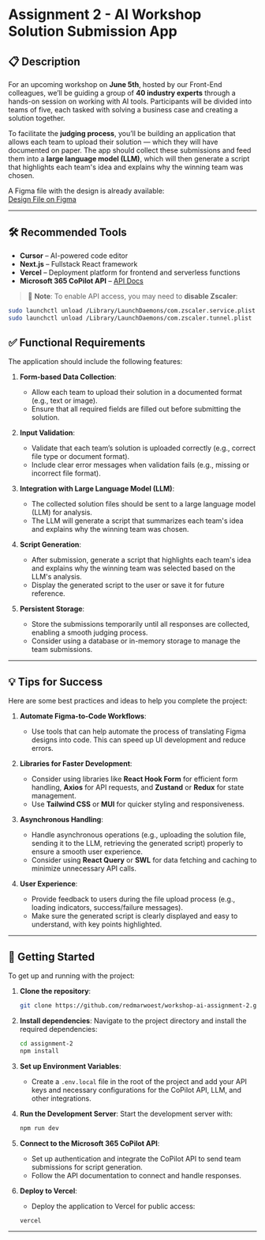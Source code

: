 # Assignment 2 - AI Workshop Solution Submission App

## 📋 Description

For an upcoming workshop on **June 5th**, hosted by our Front-End colleagues, we’ll be guiding a group of **40 industry experts** through a hands-on session on working with AI tools. Participants will be divided into teams of five, each tasked with solving a business case and creating a solution together.

To facilitate the **judging process**, you’ll be building an application that allows each team to upload their solution — which they will have documented on paper. The app should collect these submissions and feed them into a **large language model (LLM)**, which will then generate a script that highlights each team's idea and explains why the winning team was chosen.

A Figma file with the design is already available:  
[Design File on Figma](https://www.figma.com/design/P4OaJ7FpxZuTL1AedeehUs/Untitled?node-id=1-5&m=dev&t=Iie4IddpEgtDLai9-1)

---

## 🛠️ Recommended Tools

- **Cursor** – AI-powered code editor  
- **Next.js** – Fullstack React framework  
- **Vercel** – Deployment platform for frontend and serverless functions  
- **Microsoft 365 CoPilot API** – [API Docs](https://learn.microsoft.com/en-us/microsoft-365/copilot/extensibility/overview-api-plugins)

> 🔧 **Note**: To enable API access, you may need to **disable Zscaler**:
```bash
sudo launchctl unload /Library/LaunchDaemons/com.zscaler.service.plist
sudo launchctl unload /Library/LaunchDaemons/com.zscaler.tunnel.plist
```

## ✅ Functional Requirements

The application should include the following features:

1. **Form-based Data Collection**:
   - Allow each team to upload their solution in a documented format (e.g., text or image).
   - Ensure that all required fields are filled out before submitting the solution.

2. **Input Validation**:
   - Validate that each team’s solution is uploaded correctly (e.g., correct file type or document format).
   - Include clear error messages when validation fails (e.g., missing or incorrect file format).

3. **Integration with Large Language Model (LLM)**:
   - The collected solution files should be sent to a large language model (LLM) for analysis.
   - The LLM will generate a script that summarizes each team's idea and explains why the winning team was chosen.

4. **Script Generation**:
   - After submission, generate a script that highlights each team's idea and explains why the winning team was selected based on the LLM's analysis.
   - Display the generated script to the user or save it for future reference.

5. **Persistent Storage**:
   - Store the submissions temporarily until all responses are collected, enabling a smooth judging process.
   - Consider using a database or in-memory storage to manage the team submissions.

---

## 💡 Tips for Success

Here are some best practices and ideas to help you complete the project:

1. **Automate Figma-to-Code Workflows**:
   - Use tools that can help automate the process of translating Figma designs into code. This can speed up UI development and reduce errors.

2. **Libraries for Faster Development**:
   - Consider using libraries like **React Hook Form** for efficient form handling, **Axios** for API requests, and **Zustand** or **Redux** for state management.
   - Use **Tailwind CSS** or **MUI** for quicker styling and responsiveness.

3. **Asynchronous Handling**:
   - Handle asynchronous operations (e.g., uploading the solution file, sending it to the LLM, retrieving the generated script) properly to ensure a smooth user experience.
   - Consider using **React Query** or **SWL** for data fetching and caching to minimize unnecessary API calls.

4. **User Experience**:
   - Provide feedback to users during the file upload process (e.g., loading indicators, success/failure messages).
   - Make sure the generated script is clearly displayed and easy to understand, with key points highlighted.

---

## 🚀 Getting Started

To get up and running with the project:

1. **Clone the repository**:
    ```bash
    git clone https://github.com/redmarwoest/workshop-ai-assignment-2.git
    ```

2. **Install dependencies**:
    Navigate to the project directory and install the required dependencies:
    ```bash
    cd assignment-2
    npm install
    ```

3. **Set up Environment Variables**:
    - Create a `.env.local` file in the root of the project and add your API keys and necessary configurations for the CoPilot API, LLM, and other integrations.

4. **Run the Development Server**:
    Start the development server with:
    ```bash
    npm run dev
    ```

5. **Connect to the Microsoft 365 CoPilot API**:
    - Set up authentication and integrate the CoPilot API to send team submissions for script generation.
    - Follow the API documentation to connect and handle responses.

6. **Deploy to Vercel**:
    - Deploy the application to Vercel for public access:
    ```bash
    vercel
    ```

---
